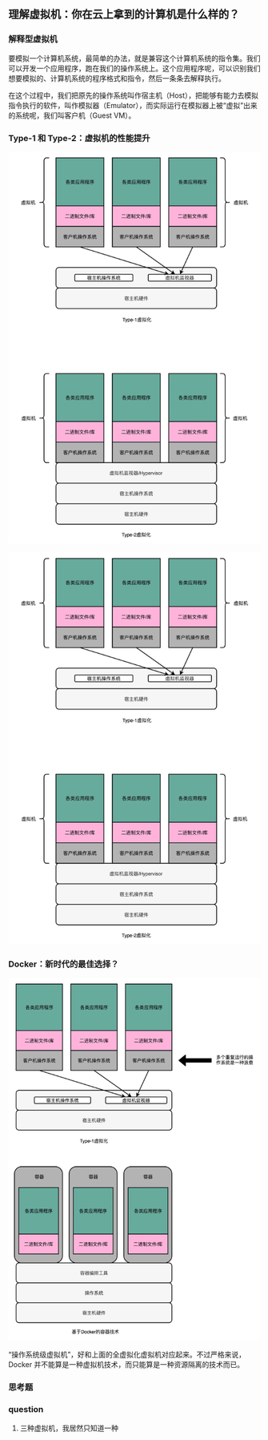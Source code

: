 ## 理解虚拟机：你在云上拿到的计算机是什么样的？

### 解释型虚拟机

要模拟一个计算机系统，最简单的办法，就是兼容这个计算机系统的指令集。我们可以开发一个应用程序，跑在我们的操作系统上。这个应用程序呢，可以识别我们想要模拟的、计算机系统的程序格式和指令，然后一条条去解释执行。

在这个过程中，我们把原先的操作系统叫作宿主机（Host），把能够有能力去模拟指令执行的软件，叫作模拟器（Emulator），而实际运行在模拟器上被“虚拟”出来的系统呢，我们叫客户机（Guest VM）。


### Type-1 和 Type-2：虚拟机的性能提升

![type-1](./34_01.png)

![type-2](./34_02.png)

### Docker：新时代的最佳选择？

![docker](./34_03.png)

“操作系统级虚拟机”，好和上面的全虚拟化虚拟机对应起来。不过严格来说，Docker 并不能算是一种虚拟机技术，而只能算是一种资源隔离的技术而已。

### 思考题
### question

1. 三种虚拟机，我居然只知道一种